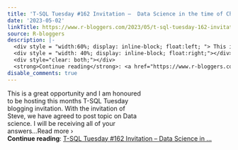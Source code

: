```yaml
---
title: 'T-SQL Tuesday #162 Invitation –  Data Science in the time of ChatGPT'
date: '2023-05-02'
linkTitle: https://www.r-bloggers.com/2023/05/t-sql-tuesday-162-invitation-data-science-in-the-time-of-chatgpt/
source: R-bloggers
description: |-
  <div style = "width:60%; display: inline-block; float:left; "> This is a great opportunity and I am honoured to be hosting this months T-SQL Tuesday blogging invitation. With the invitation of Steve, we have agreed to post topic on Data science. I will be receiving all of your answers…Read more ›</div>
  <div style = "width: 40%; display: inline-block; float:right;"></div>
  <div style="clear: both;"></div>
  <strong>Continue reading</strong>: <a href="https://www.r-bloggers.com/2023/05/t-sql-tuesday-162-invitation-data-science-in-the-time-of-chatgpt/">T-SQL Tuesday #162 Invitation – Data Science in ...
disable_comments: true
---
```

<div style = "width:60%; display: inline-block; float:left; "> This is a great opportunity and I am honoured to be hosting this months T-SQL Tuesday blogging invitation. With the invitation of Steve, we have agreed to post topic on Data science. I will be receiving all of your answers…Read more ›</div>
<div style = "width: 40%; display: inline-block; float:right;"></div>
<div style="clear: both;"></div>
<strong>Continue reading</strong>: <a href="https://www.r-bloggers.com/2023/05/t-sql-tuesday-162-invitation-data-science-in-the-time-of-chatgpt/">T-SQL Tuesday #162 Invitation – Data Science in ...